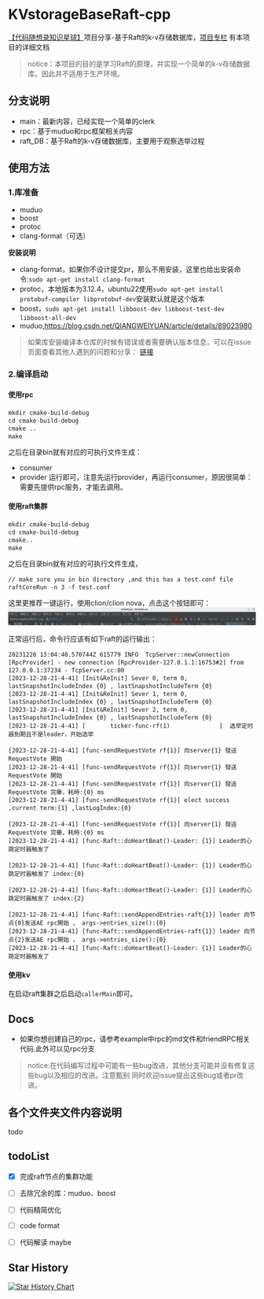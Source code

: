 # KVstorageBaseRaft-cpp

[【代码随想录知识星球】](https://programmercarl.com/other/kstar.html)项目分享-基于Raft的k-v存储数据库，[项目专栏](https://t.zsxq.com/16jOQtIDb) 有本项目的详细文档

> notice：本项目的目的是学习Raft的原理，并实现一个简单的k-v存储数据库。因此并不适用于生产环境。

## 分支说明
- main：最新内容，已经实现一个简单的clerk
- rpc：基于muduo和rpc框架相关内容
- raft_DB：基于Raft的k-v存储数据库，主要用于观察选举过程

## 使用方法

### 1.库准备
- muduo
- boost
- protoc
- clang-format（可选）

**安装说明**

- clang-format，如果你不设计提交pr，那么不用安装，这里也给出安装命令:`sudo apt-get install clang-format`
- protoc，本地版本为3.12.4，ubuntu22使用`sudo apt-get install protobuf-compiler libprotobuf-dev`安装默认就是这个版本
- boost，`sudo apt-get install libboost-dev libboost-test-dev libboost-all-dev`
- muduo,https://blog.csdn.net/QIANGWEIYUAN/article/details/89023980
> 如果库安装编译本仓库的时候有错误或者需要确认版本信息，可以在issue页面查看其他人遇到的问题和分享： [链接](https://github.com/youngyangyang04/KVstorageBaseRaft-cpp/issues)

### 2.编译启动
#### 使用rpc
```
mkdir cmake-build-debug
cd cmake-build-debug
cmake ..
make
```
之后在目录bin就有对应的可执行文件生成：
- consumer
- provider
运行即可，注意先运行provider，再运行consumer，原因很简单：需要先提供rpc服务，才能去调用。

#### 使用raft集群
```
mkdir cmake-build-debug
cd cmake-build-debug
cmake..
make
```
之后在目录bin就有对应的可执行文件生成，
```
// make sure you in bin directory ,and this has a test.conf file
raftCoreRun -n 3 -f test.conf
```
这里更推荐一键运行，使用clion/clion nova，点击这个按钮即可：
![img.png](docs/images/img.png)

正常运行后，命令行应该有如下raft的运行输出：
```
20231228 13:04:40.570744Z 615779 INFO  TcpServer::newConnection [RpcProvider] - new connection [RpcProvider-127.0.1.1:16753#2] from 127.0.0.1:37234 - TcpServer.cc:80
[2023-12-28-21-4-41] [Init&ReInit] Sever 0, term 0, lastSnapshotIncludeIndex {0} , lastSnapshotIncludeTerm {0}
[2023-12-28-21-4-41] [Init&ReInit] Sever 1, term 0, lastSnapshotIncludeIndex {0} , lastSnapshotIncludeTerm {0}
[2023-12-28-21-4-41] [Init&ReInit] Sever 2, term 0, lastSnapshotIncludeIndex {0} , lastSnapshotIncludeTerm {0}
[2023-12-28-21-4-41] [       ticker-func-rf(1)              ]  选举定时器到期且不是leader，开始选举

[2023-12-28-21-4-41] [func-sendRequestVote rf{1}] 向server{1} 發送 RequestVote 開始
[2023-12-28-21-4-41] [func-sendRequestVote rf{1}] 向server{1} 發送 RequestVote 開始
[2023-12-28-21-4-41] [func-sendRequestVote rf{1}] 向server{1} 發送 RequestVote 完畢，耗時:{0} ms
[2023-12-28-21-4-41] [func-sendRequestVote rf{1}] elect success  ,current term:{1} ,lastLogIndex:{0}

[2023-12-28-21-4-41] [func-sendRequestVote rf{1}] 向server{1} 發送 RequestVote 完畢，耗時:{0} ms
[2023-12-28-21-4-41] [func-Raft::doHeartBeat()-Leader: {1}] Leader的心跳定时器触发了

[2023-12-28-21-4-41] [func-Raft::doHeartBeat()-Leader: {1}] Leader的心跳定时器触发了 index:{0}

[2023-12-28-21-4-41] [func-Raft::doHeartBeat()-Leader: {1}] Leader的心跳定时器触发了 index:{2}

[2023-12-28-21-4-41] [func-Raft::sendAppendEntries-raft{1}] leader 向节点{0}发送AE rpc開始 ， args->entries_size():{0}
[2023-12-28-21-4-41] [func-Raft::sendAppendEntries-raft{1}] leader 向节点{2}发送AE rpc開始 ， args->entries_size():{0}
[2023-12-28-21-4-41] [func-Raft::doHeartBeat()-Leader: {1}] Leader的心跳定时器触发了
```

#### 使用kv
在启动raft集群之后启动`callerMain`即可。


## Docs
- 如果你想创建自己的rpc，请参考example中rpc的md文件和friendRPC相关代码.此外可以见rpc分支

> notice:在代码编写过程中可能有一些bug改进，其他分支可能并没有修复这些bug以及相应的改进。注意甄别
>同时欢迎issue提出这些bug或者pr改进。
## 各个文件夹文件内容说明
 todo
## todoList

- [x] 完成raft节点的集群功能
- [ ] 去除冗余的库：muduo、boost 
- [ ] 代码精简优化
- [ ] code format
- [ ] 代码解读 maybe


## Star History

<a href="https://star-history.com/#youngyangyang04/KVstorageBaseRaft-cpp&Date">
  <picture>
    <source media="(prefers-color-scheme: dark)" srcset="https://api.star-history.com/svg?repos=youngyangyang04/KVstorageBaseRaft-cpp&type=Date&theme=dark" />
    <source media="(prefers-color-scheme: light)" srcset="https://api.star-history.com/svg?repos=youngyangyang04/KVstorageBaseRaft-cpp&type=Date" />
    <img alt="Star History Chart" src="https://api.star-history.com/svg?repos=youngyangyang04/KVstorageBaseRaft-cpp&type=Date" />
  </picture>
</a>



